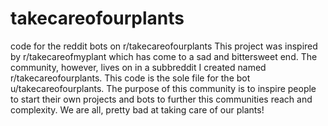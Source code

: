 # takecareofourplants
code for the reddit bots on r/takecareofourplants 
This project was inspired by r/takecareofmyplant which has come to a sad and bittersweet end. The community, however, lives on in a subbreddit I created named r/takecareofourplants. This code is the sole file for the bot u/takecareofourplants. The purpose of this community is to inspire people to start their own projects and bots to further this communities reach and complexity. We are all, pretty bad at taking care of our plants!
